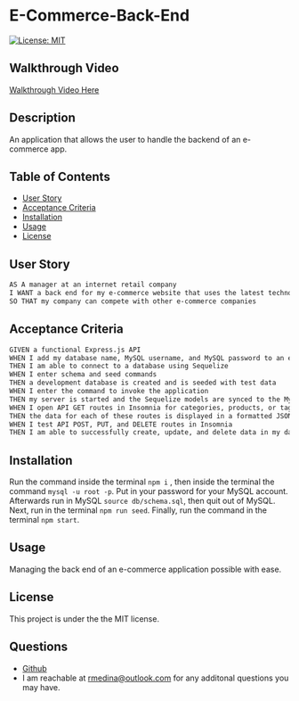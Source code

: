 # E-Commerce-Back-End

  [![License: MIT](https://img.shields.io/badge/License-MIT-yellow.svg)](https://opensource.org/licenses/MIT)

  ## Walkthrough Video
  [Walkthrough Video Here](https://drive.google.com/file/d/1OoKe3GnYvh9zCluxHWnrkXrvZr8v_jIR/view)

  ## Description
  An application that allows the user to handle the backend of an e-commerce app.

  ## Table of Contents
  * [User Story](#user-story)
  * [Acceptance Criteria](#acceptance-criteria)
  * [Installation](#installation)
  * [Usage](#usage)
  * [License](#license)

  [//]: <> (Add the user story and acceptance criteria here)
  ## User Story

  ```md
  AS A manager at an internet retail company
  I WANT a back end for my e-commerce website that uses the latest technologies
  SO THAT my company can compete with other e-commerce companies
  ```

  ## Acceptance Criteria

  ```md
  GIVEN a functional Express.js API
  WHEN I add my database name, MySQL username, and MySQL password to an environment variable file
  THEN I am able to connect to a database using Sequelize
  WHEN I enter schema and seed commands
  THEN a development database is created and is seeded with test data
  WHEN I enter the command to invoke the application
  THEN my server is started and the Sequelize models are synced to the MySQL database
  WHEN I open API GET routes in Insomnia for categories, products, or tags
  THEN the data for each of these routes is displayed in a formatted JSON
  WHEN I test API POST, PUT, and DELETE routes in Insomnia
  THEN I am able to successfully create, update, and delete data in my database
  ```
  
  ## Installation
  Run the command inside the terminal ```npm i``` , then inside the terminal the command ```mysql -u root -p```. Put in your password for your MySQL account. Afterwards run in MySQL ```source db/schema.sql```, then quit out of MySQL. Next, run in the terminal ```npm run seed```. Finally, run the command in the terminal ```npm start```.
  
  ## Usage
  Managing the back end of an e-commerce application possible with ease.

  ## License
  This project is under the the MIT license.

  ## Questions
  * [Github](https://github.com/Ricky22M)
  * I am reachable at rmedina@outlook.com for any additonal questions you may have.